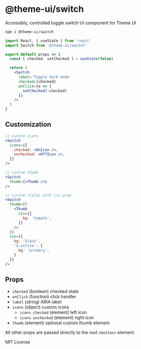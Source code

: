 
# @theme-ui/switch

Accessibly, controlled toggle switch UI component for Theme UI

```sh
npm i @theme-ui/switch
```

```jsx
import React, { useState } from 'react'
import Switch from '@theme-ui/switch'

export default props => {
  const [ checked, setChecked ] = useState(false)

  return (
    <Switch
      label='Toggle dark mode'
      checked={checked}
      onClick={e => {
        setChecked(!checked)
      }}
    />
  )
}
```

## Customization

```jsx
// custom icons
<Switch
  icons={{
    checked: <OnIcon />,
    unchecked: <OffIcon />,
  }}
/>
```

```jsx
// custom thumb
<Switch
  thumb={<Thumb />}
/>
```

```jsx
// custom styles with css prop
<Switch
  thumb={(
    <Thumb
      css={{
        bg: 'tomato',
      }}
    />
  )}
  css={{
    bg: 'black',
    '&.active': {
      bg: 'primary',
    }
  }}
/>
```

## Props

- `checked` (boolean) checked state
- `onClick` (function) click handler
- `label` (string) ARIA label
- `icons` (object) custom icons
  - `icons.checked` (element) left icon
  - `icons.unchecked` (element) right icon
- `thumb` (element) optional custom thumb element

All other props are passed directly to the root `<button>` element.

MIT License
